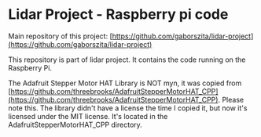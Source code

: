 # Lidar Project - Raspberry pi code

Main repository of this project: [https://github.com/gaborszita/lidar-project](https://github.com/gaborszita/lidar-project)

This repository is part of lidar project. It contains the code running on the 
Raspberry Pi.

The Adafruit Stepper Motor HAT Library is NOT myn, it was copied from [https://github.com/threebrooks/AdafruitStepperMotorHAT_CPP](https://github.com/threebrooks/AdafruitStepperMotorHAT_CPP).
Please note this. The library didn't have a license the time I copied it, but 
now it's licensed under the MIT license. It's located in the 
AdafruitStepperMotorHAT_CPP directory.
